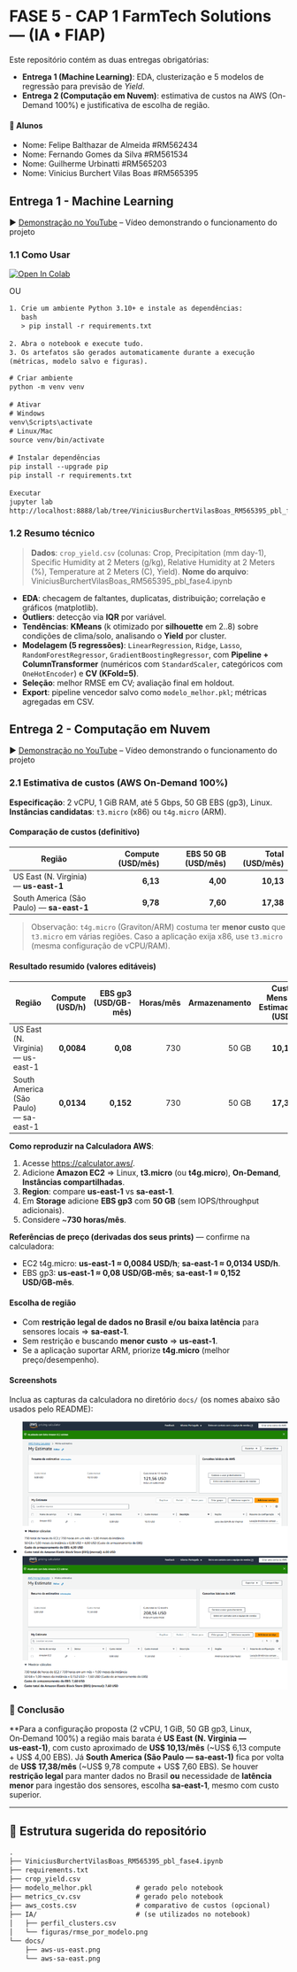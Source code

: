 # FASE 5 - CAP 1 FarmTech Solutions — (IA • FIAP)

Este repositório contém as duas entregas obrigatórias:

- **Entrega 1 (Machine Learning)**: EDA, clusterização e 5 modelos de regressão para previsão de *Yield*.
- **Entrega 2 (Computação em Nuvem)**: estimativa de custos na AWS (On-Demand 100%) e justificativa de escolha de região.


#### 👥 Alunos
- Nome: Felipe Balthazar de Almeida #RM562434
- Nome: Fernando Gomes da Silva #RM561534
- Nome: Guilherme Urbinatti #RM565203
- Nome: Vinicius Burchert Vilas Boas #RM565395



## Entrega 1 - Machine Learning
▶️ [Demonstração no YouTube]() – Vídeo demonstrando o funcionamento do projeto

### 1.1 Como Usar
<a href="https://colab.research.google.com/github/TeamFiapAI/FASE-5---CAP-1-FARM-TECH/blob/main/ViniciusBurchertVilasBoas_RM565395_pbl_fase5.ipynb" target="_parent"><img src="https://colab.research.google.com/assets/colab-badge.svg" alt="Open In Colab"/></a>

OU
```
1. Crie um ambiente Python 3.10+ e instale as dependências:
   bash
   > pip install -r requirements.txt
   
2. Abra o notebook e execute tudo.
3. Os artefatos são gerados automaticamente durante a execução (métricas, modelo salvo e figuras).
```
```
# Criar ambiente
python -m venv venv

# Ativar
# Windows
venv\Scripts\activate
# Linux/Mac
source venv/bin/activate

# Instalar dependências
pip install --upgrade pip
pip install -r requirements.txt

Executar
jupyter lab
http://localhost:8888/lab/tree/ViniciusBurchertVilasBoas_RM565395_pbl_fase5.ipynb
```


### 1.2 Resumo técnico
> **Dados**: `crop_yield.csv` (colunas: Crop, Precipitation (mm day-1), Specific Humidity at 2 Meters (g/kg), Relative Humidity at 2 Meters (%), Temperature at 2 Meters (C), Yield).
> **Nome do arquivo**: ViniciusBurchertVilasBoas_RM565395_pbl_fase4.ipynb

- **EDA**: checagem de faltantes, duplicatas, distribuição; correlação e gráficos (matplotlib).  
- **Outliers**: detecção via **IQR** por variável.  
- **Tendências**: **KMeans** (k otimizado por **silhouette** em 2..8) sobre condições de clima/solo, analisando o **Yield** por cluster.  
- **Modelagem (5 regressões)**: `LinearRegression`, `Ridge`, `Lasso`, `RandomForestRegressor`, `GradientBoostingRegressor`, com **Pipeline + ColumnTransformer** (numéricos com `StandardScaler`, categóricos com `OneHotEncoder`) e **CV (KFold=5)**.  
- **Seleção**: melhor RMSE em CV; avaliação final em holdout.  
- **Export**: pipeline vencedor salvo como `modelo_melhor.pkl`; métricas agregadas em CSV.


## Entrega 2 - Computação em Nuvem
▶️ [Demonstração no YouTube]() – Vídeo demonstrando o funcionamento do projeto

### 2.1 Estimativa de custos (AWS On-Demand 100%)

**Especificação**: 2 vCPU, 1 GiB RAM, até 5 Gbps, 50 GB EBS (gp3), Linux.  
**Instâncias candidatas**: `t3.micro` (x86) ou `t4g.micro` (ARM).

#### Comparação de custos (definitivo)

| Região                              | Compute (USD/mês) | EBS 50 GB (USD/mês) | **Total (USD/mês)** |
|------------------------------------|------------------:|--------------------:|--------------------:|
| US East (N. Virginia) — **us-east-1**  | **6,13**          | **4,00**            | **10,13**           |
| South America (São Paulo) — **sa-east-1** | **9,78**          | **7,60**            | **17,38**           |

> Observação: `t4g.micro` (Graviton/ARM) costuma ter **menor custo** que `t3.micro` em várias regiões. Caso a aplicação exija x86, use `t3.micro` (mesma configuração de vCPU/RAM).

#### Resultado resumido (valores editáveis)
| Região | Compute (USD/h) | EBS gp3 (USD/GB-mês) | Horas/mês | Armazenamento | **Custo Mensal Estimado (USD)** |
|---|---:|---:|---:|---:|---:|
| US East (N. Virginia) — us-east-1 | **0,0084** | **0,08** | 730 | 50 GB | **10,13** |
| South America (São Paulo) — sa-east-1 | **0,0134** | **0,152** | 730 | 50 GB | **17,38** |

**Como reproduzir na Calculadora AWS**:
1. Acesse <https://calculator.aws/>.  
2. Adicione **Amazon EC2** ⇒ Linux, **t3.micro** (ou **t4g.micro**), **On‑Demand**, **Instâncias compartilhadas**.  
3. **Region**: compare **us-east-1** vs **sa-east-1**.  
4. Em **Storage** adicione **EBS gp3** com **50 GB** (sem IOPS/throughput adicionais).  
5. Considere ~**730 horas/mês**.

**Referências de preço (derivadas dos seus prints)** — confirme na calculadora:  
- EC2 t4g.micro: **us‑east‑1 ≈ 0,0084 USD/h**; **sa‑east‑1 ≈ 0,0134 USD/h**.  
- EBS gp3: **us‑east‑1 ≈ 0,08 USD/GB‑mês**; **sa‑east‑1 ≈ 0,152 USD/GB‑mês**.

#### Escolha de região
- Com **restrição legal de dados no Brasil** **e/ou** **baixa latência** para sensores locais ⇒ **sa‑east‑1**.  
- Sem restrição e buscando **menor custo** ⇒ **us‑east‑1**.  
- Se a aplicação suportar ARM, priorize **t4g.micro** (melhor preço/desempenho).

#### Screenshots
Inclua as capturas da calculadora no diretório `docs/` (os nomes abaixo são usados pelo README):
- ![AWS us-east-1](docs/aws-us-east.png)
- ![AWS sa-east-1](docs/aws-sa-east.png)

### 🏁 Conclusão
**Para a configuração proposta (2 vCPU, 1 GiB, 50 GB gp3, Linux, On‑Demand 100%) a região mais barata é **US East (N. Virginia — us‑east‑1)**, com custo aproximado de **US$ 10,13/mês** (~US$ 6,13 compute + US$ 4,00 EBS). Já **South America (São Paulo — sa‑east‑1)** fica por volta de **US$ 17,38/mês** (~US$ 9,78 compute + US$ 7,60 EBS). Se houver **restrição legal** para manter dados no Brasil **ou** necessidade de **latência menor** para ingestão dos sensores, escolha **sa‑east‑1**, mesmo com custo superior.

---

## 📂 Estrutura sugerida do repositório
```
.
├── ViniciusBurchertVilasBoas_RM565395_pbl_fase4.ipynb
├── requirements.txt
├── crop_yield.csv
├── modelo_melhor.pkl           # gerado pelo notebook
├── metrics_cv.csv              # gerado pelo notebook
├── aws_costs.csv               # comparativo de custos (opcional)
├── IA/                         # (se utilizados no notebook)
│   ├── perfil_clusters.csv
│   └── figuras/rmse_por_modelo.png
└── docs/
    ├── aws-us-east.png
    └── aws-sa-east.png
```
